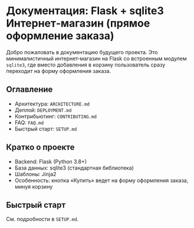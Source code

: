 # Документация: Flask + sqlite3 Интернет‑магазин (прямое оформление заказа)

Добро пожаловать в документацию будущего проекта. Это минималистичный интернет‑магазин на Flask со встроенным модулем `sqlite3`, где вместо добавления в корзину пользователь сразу переходит на форму оформления заказа.

## Оглавление
- Архитектура: `ARCHITECTURE.md`
- Деплой: `DEPLOYMENT.md`
- Контрибьютинг: `CONTRIBUTING.md`
- FAQ: `FAQ.md`
- Быстрый старт: `SETUP.md`

## Кратко о проекте
- Backend: Flask (Python 3.8+)
- База данных: sqlite3 (стандартная библиотека)
- Шаблоны: Jinja2
- Особенность: кнопка «Купить» ведет на форму оформления заказа, минуя корзину

## Быстрый старт
См. подробности в `SETUP.md`.



